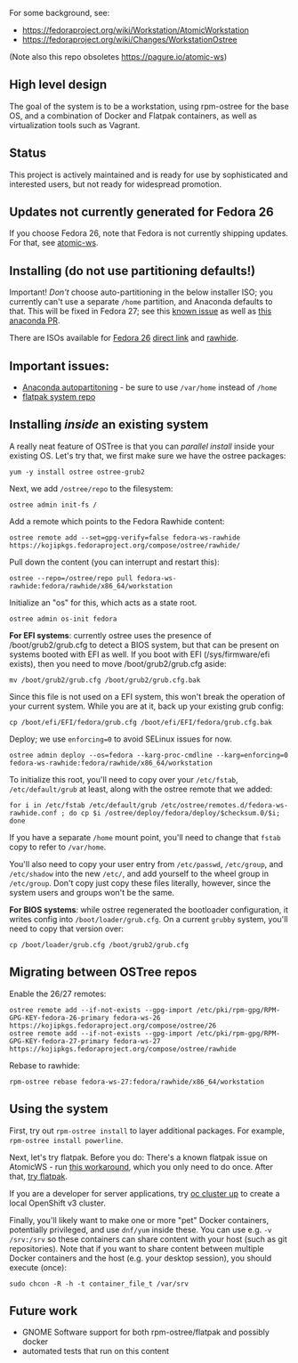 For some background, see:

 - https://fedoraproject.org/wiki/Workstation/AtomicWorkstation
 - https://fedoraproject.org/wiki/Changes/WorkstationOstree
 
(Note also this repo obsoletes https://pagure.io/atomic-ws)

High level design
-----------------

The goal of the system is to be a workstation, using
rpm-ostree for the base OS, and a combination of
Docker and Flatpak containers, as well as virtualization
tools such as Vagrant.

Status
------

This project is actively maintained and is ready for use
by sophisticated and interested users, but not ready
for widespread promotion.

Updates not currently generated for Fedora 26
--------------------------------------------------------

If you choose Fedora 26, note that Fedora is not currently
shipping updates.  For that, see [atomic-ws](https://pagure.io/atomic-ws).

Installing (do not use partitioning defaults!)
----------

Important!  *Don't* choose auto-partitioning in the below installer ISO; you
currently can't use a separate `/home` partition, and Anaconda defaults to that.
This will be fixed in Fedora 27; see
this [known issue](https://bugzilla.redhat.com/show_bug.cgi?id=1382873) as
well as [this anaconda PR](https://github.com/rhinstaller/anaconda/pull/1124).

There are ISOs available for [Fedora 26](https://kojipkgs.fedoraproject.org/compose//branched/)
[direct link](https://kojipkgs.fedoraproject.org/compose//branched/Fedora-26-20170707.n.0/compose/Workstation/x86_64/iso/Fedora-Workstation-ostree-x86_64-26-20170707.n.0.iso)
and [rawhide](https://kojipkgs.fedoraproject.org/compose//rawhide/).

Important issues:
-----------------------

 - [Anaconda autopartitoning](https://github.com/rhinstaller/anaconda/issues/800) - be sure to use `/var/home` instead of `/home`
 - [flatpak system repo](https://github.com/flatpak/flatpak/issues/113#issuecomment-247022006)

Installing *inside* an existing system
---------------------------------------

A really neat feature of OSTree is that you can
*parallel install* inside your existing OS.  Let's try that, we
first make sure we have the ostree packages:

```
yum -y install ostree ostree-grub2
```

Next, we add `/ostree/repo` to the filesystem:
```
ostree admin init-fs /
```

Add a remote which points to the Fedora Rawhide content:
```
ostree remote add --set=gpg-verify=false fedora-ws-rawhide https://kojipkgs.fedoraproject.org/compose/ostree/rawhide/
```

Pull down the content (you can interrupt and restart this):
```
ostree --repo=/ostree/repo pull fedora-ws-rawhide:fedora/rawhide/x86_64/workstation
```

Initialize an "os" for this, which acts as a state root.
```
ostree admin os-init fedora
```

**For EFI systems**: currently ostree uses the presence of /boot/grub2/grub.cfg to detect a BIOS system,
but that can be present on systems booted with EFI as well. If you boot with EFI
(/sys/firmware/efi exists), then you need to move /boot/grub2/grub.cfg aside:
```
mv /boot/grub2/grub.cfg /boot/grub2/grub.cfg.bak
```
Since this file is not used on a EFI system, this won't break the operation of your current system. While you are at it, back up your existing grub config:
```
cp /boot/efi/EFI/fedora/grub.cfg /boot/efi/EFI/fedora/grub.cfg.bak
```

Deploy; we use `enforcing=0` to avoid SELinux issues for now.
```
ostree admin deploy --os=fedora --karg-proc-cmdline --karg=enforcing=0 fedora-ws-rawhide:fedora/rawhide/x86_64/workstation
```

To initialize this root, you'll need to copy over your `/etc/fstab`, `/etc/default/grub` at least, along with the ostree remote that we added:
```
for i in /etc/fstab /etc/default/grub /etc/ostree/remotes.d/fedora-ws-rawhide.conf ; do cp $i /ostree/deploy/fedora/deploy/$checksum.0/$i; done
```
If you have a separate `/home` mount point, you'll need to change
that `fstab` copy to refer to `/var/home`.

You'll also need to copy your user entry from `/etc/passwd`, `/etc/group`,
and `/etc/shadow` into the new `/etc/`, and add yourself to the wheel group
in `/etc/group`. Don't copy just copy these files literally, however, since
the system users and groups won't be the same.

**For BIOS systems**: while ostree regenerated the bootloader configuration,
it writes config into `/boot/loader/grub.cfg`.  On a current `grubby`
system, you'll need to copy that version over:

```
cp /boot/loader/grub.cfg /boot/grub2/grub.cfg
```

Migrating between OSTree repos
-------------------------------------

Enable the 26/27 remotes:
```
ostree remote add --if-not-exists --gpg-import /etc/pki/rpm-gpg/RPM-GPG-KEY-fedora-26-primary fedora-ws-26 https://kojipkgs.fedoraproject.org/compose/ostree/26
ostree remote add --if-not-exists --gpg-import /etc/pki/rpm-gpg/RPM-GPG-KEY-fedora-27-primary fedora-ws-27 https://kojipkgs.fedoraproject.org/compose/ostree/rawhide
```
Rebase to rawhide:
```
rpm-ostree rebase fedora-ws-27:fedora/rawhide/x86_64/workstation
```
 
Using the system
--------------------

First, try out `rpm-ostree install` to layer additional packages.  For example,
`rpm-ostree install powerline`.

Next, let's try flatpak. Before you do: There's a known flatpak issue on
AtomicWS - run [this workaround](https://github.com/flatpak/flatpak/issues/113#issuecomment-247022006),
which you only need to do once. After that, [try flatpak](http://flatpak.org/apps.html).

If you are a developer for server applications,
try [oc cluster up](https://github.com/openshift/origin/blob/master/docs/cluster_up_down.md) to
create a local OpenShift v3 cluster.

Finally, you'll likely want to make one or more "pet" Docker containers,
potentially privileged, and use `dnf/yum` inside these. You can use e.g. `-v
/srv:/srv` so these containers can share content with your host (such as git
repositories). Note that if you want to share content between multiple Docker
containers and the host (e.g. your desktop session), you should execute (once):

```
sudo chcon -R -h -t container_file_t /var/srv
```

Future work
-----------

 - GNOME Software support for both rpm-ostree/flatpak and possibly docker
 - automated tests that run on this content
